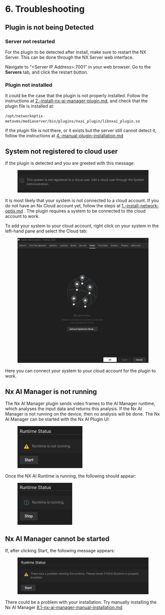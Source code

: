 # 6. Troubleshooting

## Plugin is not being Detected

### Server not restarted

For the plugin to be detected after install, make sure to restart the NX Server. This can be done through the NX Server web interface.&#x20;

Navigate to "\<Server IP Address>:7001" in your web browser. Go to the **Servers** tab, and click the restart button.

### Plugin not installed

It could be the case that the plugin is not properly installed. Follow the instructions at [2.-install-nx-ai-manager-plugin.md](2.-install-nx-ai-manager-plugin.md "mention"), and check that the plugin file is installed at:

`/opt/networkoptix-metavms/mediaserver/bin/plugins/nxai_plugin/libnxai_plugin.so`

If the plugin file is not there, or it exists but the server still cannot detect it, follow the instructions at [4.-manual-plugin-installation.md](4.-manual-plugin-installation.md "mention")

## System not registered to cloud user

If the plugin is detected and you are greeted with this message:

<figure><img src="../.gitbook/assets/nocloud.png" alt=""><figcaption></figcaption></figure>

It is most likely that your system is not connected to a cloud account. If you do not have an Nx Cloud account yet, follow the steps at [1.-install-network-optix.md](1.-install-network-optix.md "mention") . The plugin requires a system to be connected to the cloud account to work.

To add your system to your cloud account, right click on your system in the left-hand pane and select the Cloud tab:

<figure><img src="../.gitbook/assets/cloud_management.png" alt=""><figcaption></figcaption></figure>

Here you can connect your system to your cloud account for the plugin to work.

## Nx AI Manager is not running

The Nx AI Manager plugin sends video frames to the AI Manager runtime, which analyses the input data and returns this analysis. If the Nx AI Manager is not running on the device, then no analysis will be done. The Nx AI Manager can be started with the Nx AI Plugin UI:

<figure><img src="../.gitbook/assets/runtime_status.png" alt=""><figcaption></figcaption></figure>

Once the NX AI Runtime is running, the following should appear:

<figure><img src="../.gitbook/assets/runtime_status_running.png" alt=""><figcaption></figcaption></figure>

## Nx AI Manager cannot be started

If, after clicking Start, the following message appears:

<figure><img src="../.gitbook/assets/runtime_status_nostart.png" alt=""><figcaption></figcaption></figure>

There could be a problem with your installation. Try manually installing the Nx AI Manager [8.1-nx-ai-manager-manual-installation.md](7.-advanced-configuration/8.1-nx-ai-manager-manual-installation.md "mention")
